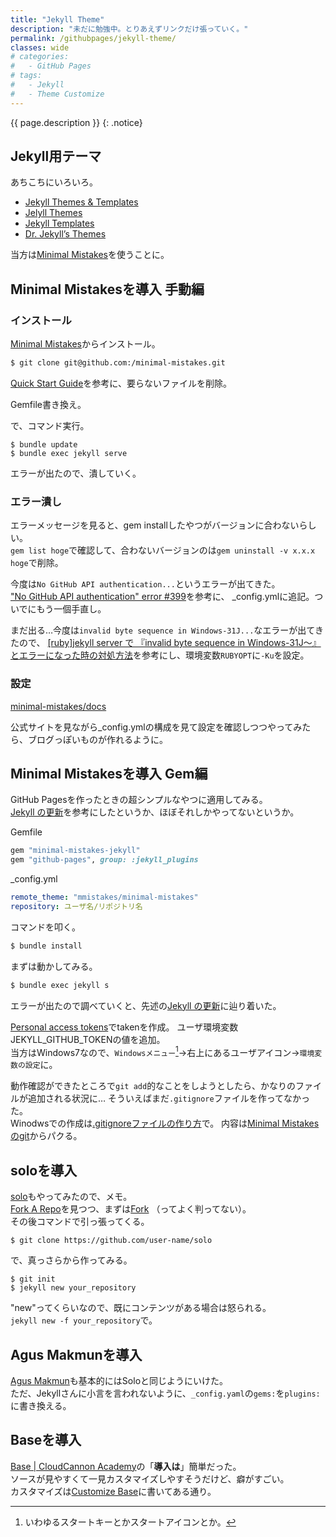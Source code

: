 ```yaml
---
title: "Jekyll Theme"
description: "未だに勉強中。とりあえずリンクだけ張っていく。"
permalink: /githubpages/jekyll-theme/
classes: wide
# categories:
#   - GitHub Pages
# tags:
#   - Jekyll
#   - Theme Customize
---
```

{{ page.description }}
{: .notice}

## Jekyll用テーマ
あちこちにいろいろ。   
+ [Jekyll Themes & Templates](https://jekyllthemes.io/)
+ [Jelyll Themes](http://jekyllthemes.org/)
+ [Jekyll Templates](https://learn.cloudcannon.com/jekyll-templates/)
+ [Dr. Jekyll’s Themes](http://drjekyllthemes.github.io/)

当方は[Minimal Mistakes](https://mmistakes.github.io/minimal-mistakes/)を使うことに。   

## Minimal Mistakesを導入 手動編
### インストール
[Minimal Mistakes](https://mmistakes.github.io/minimal-mistakes/)からインストール。

```sh
$ git clone git@github.com:/minimal-mistakes.git
```

[Quick Start Guide](https://mmistakes.github.io/minimal-mistakes/docs/quick-start-guide/)を参考に、要らないファイルを削除。  

Gemfile書き換え。
<script src="https://gist.github.com/laureltreetop/f54309da6c8c814512f5cc8fa0561021.js"></script>  
で、コマンド実行。

```shell
$ bundle update
$ bundle exec jekyll serve
```
エラーが出たので、潰していく。

### エラー潰し
エラーメッセージを見ると、gem installしたやつがバージョンに合わないらしい。  
`gem list hoge`で確認して、合わないバージョンのは`gem uninstall -v x.x.x hoge`で削除。

今度は`No GitHub API authentication...`というエラーが出てきた。  
["No GitHub API authentication" error #399](https://github.com/github/pages-gem/issues/399)を参考に、
_config.ymlに追記。ついでにもう一個手直し。  
<script src="https://gist.github.com/laureltreetop/0da5ff11d755d035a5a9120fcc1b2a6c.js"></script>

まだ出る…今度は`invalid byte sequence in Windows-31J...`なエラーが出てきたので、
[[ruby]jekyll server で 『invalid byte sequence in Windows-31J～』とエラーになった時の対処方法](http://d.hatena.ne.jp/osyo-manga/20140216/1392552409)を参考にし、環境変数`RUBYOPT`に`-Ku`を設定。


### 設定
[minimal-mistakes/docs](https://github.com/mmistakes/minimal-mistakes/tree/master/docs)

公式サイトを見ながら_config.ymlの構成を見て設定を確認しつつやってみたら、ブログっぽいものが作れるように。  

## Minimal Mistakesを導入 Gem編

GitHub Pagesを作ったときの超シンプルなやつに適用してみる。  
[Jekyll の更新](http://chirimenmonster.github.io/2017/05/20/undate-jekyll.html)を参考にしたというか、ほぼそれしかやってないというか。

Gemfile
```ruby
gem "minimal-mistakes-jekyll"
gem "github-pages", group: :jekyll_plugins
```

_config.yml
```yml
remote_theme: "mmistakes/minimal-mistakes"
repository: ユーザ名/リポジトリ名
```

コマンドを叩く。
```sh
$ bundle install
```

まずは動かしてみる。
```sh
$ bundle exec jekyll s
```

エラーが出たので調べていくと、先述の[Jekyll の更新](http://chirimenmonster.github.io/2017/05/20/undate-jekyll.html)に辿り着いた。  

[Personal access tokens](https://github.com/settings/tokens)でtakenを作成。
ユーザ環境変数JEKYLL_GITHUB_TOKENの値を追加。  
当方はWindows7なので、`Windowsメニュー`[^windowskey]→右上にあるユーザアイコン→`環境変数の設定`に。

[^windowskey]: いわゆるスタートキーとかスタートアイコンとか。

動作確認ができたところで`git add`的なことをしようとしたら、かなりのファイルが追加される状況に…
そういえばまだ`.gitignore`ファイルを作ってなかった。  
Winodwsでの作成は[.gitignoreファイルの作り方](https://qiita.com/dachis/items/06952f10a7adfeba7fa4)で。
内容は[Minimal Mistakesのgit](https://github.com/mmistakes/minimal-mistakes/blob/master/.gitignore)からパクる。

## soloを導入
[solo](https://chibicode.github.io/solo/)もやってみたので、メモ。  
[Fork A Repo](https://help.github.com/articles/fork-a-repo/)を見つつ、まずは[Fork](https://github.com/chibicode/solo/fork) （ってよく判ってない）。  
その後コマンドで引っ張ってくる。  
```shell
$ git clone https://github.com/user-name/solo
```
で、真っさらから作ってみる。
```shell
$ git init
$ jekyll new your_repository
```
"new"ってくらいなので、既にコンテンツがある場合は怒られる。  
`jekyll new -f your_repository`で。  

## Agus Makmunを導入
[Agus Makmun](https://agusmakmun.github.io/)も基本的にはSoloと同じようにいけた。  
ただ、Jekyllさんに小言を言われないように、`_config.yaml`の`gems:`を`plugins:`に書き換える。

## Baseを導入
[Base | CloudCannon Academy](https://learn.cloudcannon.com/templates/base/)の「**導入は**」簡単だった。  
ソースが見やすくて一見カスタマイズしやすそうだけど、癖がすごい。  
カスタマイズは[Customize Base](/githubpages/theme-base/)に書いてある通り。
